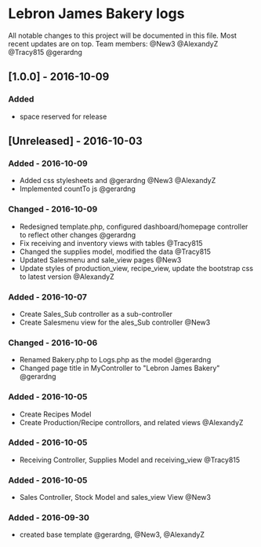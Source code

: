 # Lebron James Bakery logs
All notable changes to this project will be documented in this file. Most recent updates are on top.
Team members:
@New3
@AlexandyZ
@Tracy815
@gerardng

## [1.0.0] - 2016-10-09
### Added
- space reserved for release

## [Unreleased] - 2016-10-03
### Added - 2016-10-09
- Added css stylesheets and @gerardng @New3 @AlexandyZ
- Implemented countTo js @gerardng

### Changed - 2016-10-09
- Redesigned template.php, configured dashboard/homepage controller to reflect other changes @gerardng
- Fix receiving and inventory views with tables @Tracy815
- Changed the supplies model, modified the data @Tracy815
- Updated Salesmenu and sale_view pages @New3
- Update styles of production_view, recipe_view, update the bootstrap css to latest version @AlexandyZ

### Added - 2016-10-07
 - Create Sales_Sub controller as a sub-controller
 - Create Salesmenu view for the ales_Sub controller @New3
 
### Changed - 2016-10-06
 - Renamed Bakery.php to Logs.php as the model @gerardng
 - Changed page title in MyController to "Lebron James Bakery" @gerardng

### Added - 2016-10-05
 - Create Recipes Model
 - Create Production/Recipe controllors, and related views @AlexandyZ

 ### Added - 2016-10-05
  - Receiving Controller, Supplies Model and receiving_view @Tracy815

### Added - 2016-10-05
 - Sales Controller, Stock Model and sales_view View @New3
 
### Added - 2016-09-30 
- created base template @gerardng, @New3, @AlexandyZ